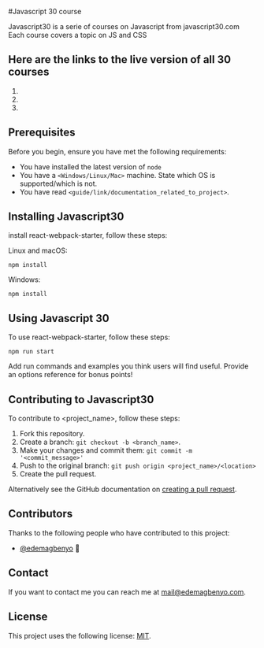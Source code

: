 #Javascript 30 course 
<!--- These are examples. See https://shields.io for others or to customize this set of shields. You might want to include dependencies, project status and licence info here --->

Javascript30 is a serie of courses on Javascript from javascript30.com
Each course covers a topic on JS and CSS

## Here are the links to the live version of all 30 courses

1. 
2. 
3.

## Prerequisites

Before you begin, ensure you have met the following requirements:
<!--- These are just example requirements. Add, duplicate or remove as required --->
* You have installed the latest version of `node`
* You have a `<Windows/Linux/Mac>` machine. State which OS is supported/which is not.
* You have read `<guide/link/documentation_related_to_project>`.

## Installing Javascript30  

install react-webpack-starter, follow these steps:

Linux and macOS:
```
npm install
```

Windows:
```
npm install
```
## Using Javascript 30 

To use react-webpack-starter, follow these steps:

```
npm run start
```

Add run commands and examples you think users will find useful. Provide an options reference for bonus points!

## Contributing to Javascript30 
<!--- If your README is long or you have some specific process or steps you want contributors to follow, consider creating a separate CONTRIBUTING.md file--->
To contribute to <project_name>, follow these steps:

1. Fork this repository.
2. Create a branch: `git checkout -b <branch_name>`.
3. Make your changes and commit them: `git commit -m '<commit_message>'`
4. Push to the original branch: `git push origin <project_name>/<location>`
5. Create the pull request.

Alternatively see the GitHub documentation on [creating a pull request](https://help.github.com/en/github/collaborating-with-issues-and-pull-requests/creating-a-pull-request).

## Contributors

Thanks to the following people who have contributed to this project:

* [@edemagbenyo](https://github.com/edemagbenyo) 📖

## Contact

If you want to contact me you can reach me at <mail@edemagbenyo.com>.

## License
<!--- If you're not sure which open license to use see https://choosealicense.com/--->

This project uses the following license: [MIT]().

